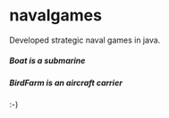 # navalgames
Developed strategic naval games in java.  

##### Boat is a submarine 
##### BirdFarm is an aircraft carrier
:-)
